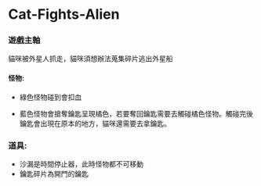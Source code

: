 # Cat-Fights-Alien

### 遊戲主軸

貓咪被外星人抓走，貓咪須想辦法蒐集碎片逃出外星船

#### 怪物:

+ 綠色怪物碰到會扣血

+ 藍色怪物會搶奪鑰匙呈現橘色，若要奪回鑰匙需要去觸碰橘色怪物。觸碰完後鑰匙會出現在原本的地方，貓咪還需要去拿鑰匙。

### 道具:

+ 沙漏是時間停止器，此時怪物都不可移動
+ 鑰匙碎片為開門的鑰匙
